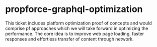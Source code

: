 # propforce-graphql-optimization
This ticket includes platform optimization proof of concepts and would comprise pf approaches which we will take forward in optimizing the performance. The core idea is to improve web page loading, faster responses and effortless transfer of content through network. 
